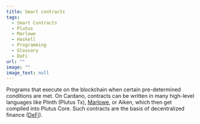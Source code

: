 ```yaml
---
title: Smart contracts
tags:
  - Smart Contracts
  - Plutus
  - Marlowe
  - Haskell
  - Programming
  - Glossary
  - DeFi
url: ""
image: ""
image_text: null
---
```


Programs that execute on the blockchain when certain pre-determined conditions are met. On Cardano, contracts can be written in many high-level languages like Plinth (Plutus Tx), [Marlowe](https://www.essentialcardano.io/glossary/marlowe), or Aiken, which then get compiled into Plutus Core. Such contracts are the basis of decentralized finance ([DeFi](https://www.essentialcardano.io/glossary/decentralized-finance-defi)).
